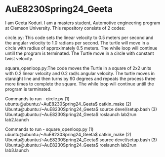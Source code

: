 # AuE8230Spring24_Geeta
I am Geeta Koduri. I am a masters student, Automotive engineering program at Clemson University.
This repository consists of 2 codes:

circle.py: This code sets the linear velocity to 0.5 meters per second and the angular velocity to 1.0 radians per second. The turtle will move in a circle with radius of approximately 0.5 meters. The while loop will continue untill the program is terminated. The Turtle move in a circle with constant twist velocity. 

square_openloop.py:The code moves the Turtle in a square of 2x2 units with 0.2 linear velocity and 0.2 rad/s angular velocity. The turtle moves in staraight line and then turns by 90 degrees and repeats the process three more times to complete the square. The while loop will continue untill the program is terminated.

Commands to run - circle.py
(1) ubuntu@ubuntu:/~AuE8230Spring24_Geeta$ catkin_make
(2) Ubuntu@ubuntu:/~AuE8230Spring24_Geeta$ source devel/setup.bash
(3) Ubuntu@ubuntu:/~AuE8230Spring24_Geeta$ roslaunch lab2run lab2.launch

Commands to run - square_openloop.py
(1) ubuntu@ubuntu:/~AuE8230Spring24_Geeta$ catkin_make
(2) Ubuntu@ubuntu:/~AuE8230Spring24_Geeta$ source devel/setup.bash
(3) Ubuntu@ubuntu:/~AuE8230Spring24_Geeta$ roslaunch lab2run lab3.launch
